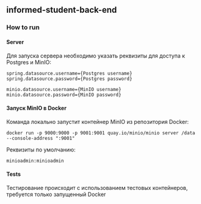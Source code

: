 ## informed-student-back-end

### How to run

#### Server

Для запуска сервера необходимо указать реквизиты для доступа к Postgres и MinIO:
```
spring.datasource.username={Postgres username}
spring.datasource.password={Postgres password}

minio.datasource.username={MinIO username}
minio.datasource.password={MinIO password}
```

#### Запуск MinIO в Docker

Команда локально запустит контейнер MinIO из репозитория Docker:
```
docker run -p 9000:9000 -p 9001:9001 quay.io/minio/minio server /data --console-address ":9001"
```
Реквизиты по умолчанию:
```
minioadmin:minioadmin
```

#### Tests

Тестирование происходит с использованием тестовых контейнеров, требуется только запущенный Docker
